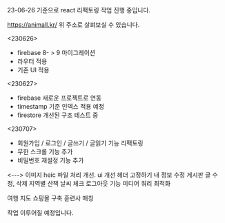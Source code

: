 23-06-26 기준으로 react 리팩토링 작업 진행 중입니다.

https://animall.kr/
위 주소로 살펴보실 수 있습니다.

<230626>
- firebase 8- > 9 마이그레이션
- 라우터 적용
- 기존 UI 적용

<230627>
- firebase 새로운 프로젝트로 연동
- timestamp 기준 인덱스 적용 예정
- firestore 개선된 구조 테스트 중

<230707>
- 회원가입 / 로그인 / 글쓰기 / 글읽기 기능 리팩토링
- 무한 스크롤 기능 추가
- 비밀번호 재설정 기능 추가

<--->
이미지 heic 파일 처리 개선.
ui 개선
헤더 고정하기
내 정보 수정
게시판 글 수정, 삭제
지역별 산책 날씨 체크
로그아웃 기능
미디어 쿼리 최적화

여행 지도
쇼핑몰 구축
훈련사 매칭

작업 이루어질 예정입니다.
